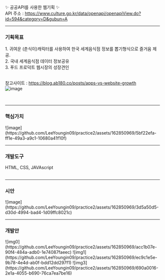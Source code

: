 ✨ 공공API를 사용한 웹기획 ✨ <br>
API 주소 : https://www.culture.go.kr/data/openapi/openapiView.do?id=594&category=D&gubun=A
<br>
<hr>
<h3>기획목표</h3>
1. 귀여운 (춘식이)캐릭터를 사용하여 한국 세계음식점 정보를 뽑기형식으로 즐거움 제공. <br>
2. 국내 세계음식점 데이터 정보공유 <br>
3. 푸드 프로덕트 웹시장의 성장견인 <br><br>

참고사이트 :  https://blog.ab180.co/posts/apps-vs-website-growth <br>
![image](https://github.com/LeeYoungin09/practice2/assets/162850969/31bef324-26eb-4fcb-9dab-569590c59d23)

<br>
<hr>
<h3>핵심가치</h3>
![image](https://github.com/LeeYoungin09/practice2/assets/162850969/5bf22efa-ff1e-49a3-a9c1-10680a41f10f)

<br>
<hr>
<h3>개발도구</h3>
HTML, CSS, JAVAscript<br>
<br>
<hr>
<h3>시안</h3>
![image](https://github.com/LeeYoungin09/practice2/assets/162850969/3d5a50d5-d30d-4994-bad4-1d09ffc8021c)
<br>
<hr>
<h3>개발안</h3>
![img0](https://github.com/LeeYoungin09/practice2/assets/162850969/acc1b07e-90f4-484a-adb0-1e74087faeec)
![img1](https://github.com/LeeYoungin09/practice2/assets/162850969/ec9c1e5e-9b78-4e4d-ab0f-bdd12dd297f1)
![img3](https://github.com/LeeYoungin09/practice2/assets/162850969/690a0016-2e1a-4055-b690-76ca7ea7be16)
